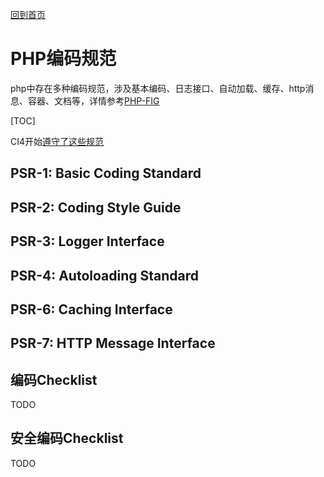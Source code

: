 [回到首页](../README.md)

# PHP编码规范

php中存在多种编码规范，涉及基本编码、日志接口、自动加载、缓存、http消息、容器、文档等，详情参考[PHP-FIG](https://www.php-fig.org/psr/)

[TOC]

CI4开始[遵守了这些规范](https://codeigniter4.github.io/userguide/intro/psr.html)

## PSR-1: Basic Coding Standard

## PSR-2: Coding Style Guide

## PSR-3: Logger Interface

## PSR-4: Autoloading Standard

## PSR-6: Caching Interface

## PSR-7: HTTP Message Interface

## 编码Checklist

TODO

## 安全编码Checklist

TODO